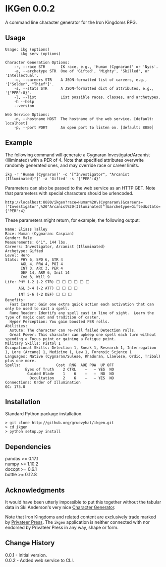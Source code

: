 IKGen 0.0.2
=============

A command line character generator for the Iron Kingdoms RPG. 

Usage
---------------------------

    Usage: ikg (options)
           ikg serv (options)

    Character Generation Options:
        -r, --race STR       IK race, e.g., 'Human (Cygnaran)' or 'Nyss'.
        -a, --archetype STR  One of 'Gifted', 'Mighty', 'Skilled', or 'Intellectual'.
        -c, --careers STR    A JSON-formatted list of careers, e.g., '["Solder", "Thief"]'.
        -s, --stats STR      A JSON-formatted dict of attributes, e.g., '{"PER":8}'.
        -l, --list           List possible races, classes, and archetypes.
        -h --help
        --version

    Web Service Options:
        -n, --hostname HOST  The hostname of the web service. [default: localhost]
        -p, --port PORT      An open port to listen on. [default: 8080]

Example
-------
The following command will generate a Cygnaran Investigator/Arcanist (Illiminated) with a PER of 4. Note that specified attributes overwrite randomly generated ones, and may override race or career limits.

    ikg -r 'Human (Cygnaran)' -c '["Investigator", "Arcanist (Illuminated)"]' -a 'Gifted' -s '{"PER":4}'

Parameters can also be passed to the web service as an HTTP GET. Note that parameters with special characters should be urlencoded.

    http://localhost:8080/ikgen?race=Human%20\(Cygnaran\)&careers=["Investigator",%20"Arcanist%20(Illuminated)"]&archetype=Gifted&stats={"PER":4}

These parameters might return, for example, the following output:
    
    Name: Eliass Talley
    Race: Human (Cygnaran: Caspian)
    Gender: Male
    Measurements: 6'1", 144 lbs.
    Careers: Investigator, Arcanist (Illuminated)
    Archetype: Gifted
    Level: Hero
    Stats: PHY 6, SPD 6, STR 4
           AGL 4, PRW 4, POI 4
           INT 3, ARC 3, PER 4
           DEF 14, ARM 6, Init 14
           Cmd 3, Will 9
    Life: PHY 1-2 (-2 STR) ⬜ ⬜ ⬜ ⬜ ⬜ ⬜
          AGL 3-4 (-2 ATT) ⬜ ⬜ ⬜ ⬜
          INT 5-6 (-2 DEF) ⬜ ⬜ ⬜
    Benefits:
      Fast Caster: Gain one extra quick action each activation that can only be used to cast a spell.
      Rune Reader: Identify any spell cast in line of sight.  Learn the type of magic cast and tradition of caster.
      Hyper Perception: You gain boosted PER rolls.
    Abilities:
      Astute: The character can re-roll failed Detection rolls.
      Great Power: This character can upkeep one spell each turn without spending a Focus point or gaining a Fatigue point.
    Military Skills: Pistol 1
    Occupational Skills: Detection 1, Sneak 1, Research 1, Interrogation 1, Lore (Arcane) 1, Medicine 1, Law 1, Forensic Science 1
    Languages: Native (Cygnaran/Sulese, Khadoran, Llaelese, Ordic, Tribal) plus one more.
    Spells:                Cost  RNG  AOE POW  UP OFF
             Eyes of Truth    2 CTRL    –   – YES  NO
              Guided Blade    1    6    –   –  NO  NO
               Occultation    2    6    –   – YES  NO
    Connections: Order of Illumination
    GC: 175.0

Installation
------------
Standard Python package installation.

    > git clone http://github.org/gruevyhat/ikgen.git
    > cd ikgen
    > python setup.py install

Dependencies
------------
pandas >= 0.17.1  
numpy >= 1.10.2  
docopt >= 0.6.1  
bottle >= 0.12.8  

Acknowledgments
---------------
It would have been utterly impossible to put this together without the tabular data in Ski Anderson's very nice [Character Generator](http://privateerpressforums.com/showthread.php?158365-IKRPG-Generator-Tools).

Note that Iron Kingdoms and related content are exclusively trade marked by [Privateer Press](http://privateerpress.com/). The `ikgen` application is neither connected with nor endorsed by Privateer Press in any way, shape or form. 

Change History
--------------
0.0.1 - Initial version.  
0.0.2 - Added web service to CLI.
